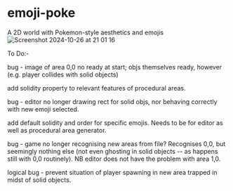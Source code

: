 # emoji-poke
A 2D world with Pokemon-style aesthetics and emojis
![Screenshot 2024-10-26 at 21 01 16](https://github.com/user-attachments/assets/cb752698-3377-4f67-bef8-a3cc15aeb316)

To Do:-

bug - image of area 0,0 no ready at start; objs themselves ready, however (e.g. player collides with solid objects)

add solidity property to relevant features of procedural areas.

bug - editor no longer drawing rect for solid objs, nor behaving correctly with new emoji selected.

add default solidity and order for specific emojis. Needs to be for editor as well as procedural area generator.

bug - game no longer recognising new areas from file? Recognises 0,0, but seemingly nothing else (not even ghosting in solid objects -- as happens still with 0,0 routinely). NB editor does not have the problem with area 1,0.

logical bug - prevent situation of player spawning in new area trapped in midst of solid objects.
